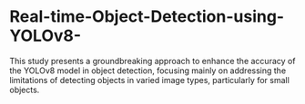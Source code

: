 # Real-time-Object-Detection-using-YOLOv8-
This study presents a groundbreaking approach to enhance the accuracy of the YOLOv8 model in object detection, focusing mainly on addressing the limitations of detecting objects in varied image types, particularly for small objects. 
